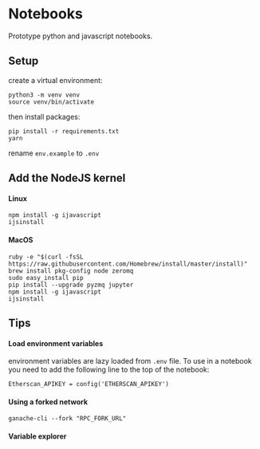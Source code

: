 # Notebooks

Prototype python and javascript notebooks.

## Setup

create a virtual environment:

```
python3 -m venv venv
source venv/bin/activate
```

then install packages:

```
pip install -r requirements.txt
yarn
```

rename `env.example` to `.env`

## Add the NodeJS kernel

#### Linux

```
npm install -g ijavascript
ijsinstall
```

#### MacOS

```
ruby -e "$(curl -fsSL https://raw.githubusercontent.com/Homebrew/install/master/install)"
brew install pkg-config node zeromq
sudo easy_install pip
pip install --upgrade pyzmq jupyter
npm install -g ijavascript
ijsinstall
```

## Tips

#### Load environment variables

environment variables are lazy loaded from `.env` file. To use in a notebook
you need to add the following line to the top of the notebook:

```
Etherscan_APIKEY = config('ETHERSCAN_APIKEY')
```

#### Using a forked network

```
ganache-cli --fork "RPC_FORK_URL"
```

#### Variable explorer
